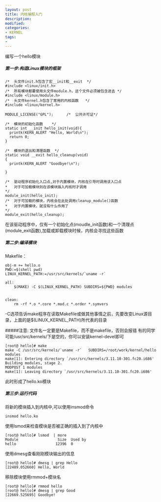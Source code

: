 ```yaml
---
layout: post
title: 内核编程入门
description:  
modified: 
categories: 
- KERNEL
tags:
- 
---
```


编写一个hello模块

##### 第一步:构造Linux模块的框架

	
	/*	头文件init.h包含了宏__init和__exit	*/
	#include <linux/init.h>
	/*	所有模块都要使用头文件module.h，这个文件必须被包含进去	*/
	#include <linux/module.h>
	/*	头文件kernel.h包含了常用的内核函数	*/
	#include <linux/kernel.h>
	
	MODULE_LICENSE("GPL");		/*	公共许可证*/
	
	/*	模块的初始化函数	*/
	static int __init hello_init(void){
	  printk(KERN_ALERT "Hello, World\n");
	  return 0;
	}
	
	/*	模块的退出和清理函数	*/
	static void __exit hello_cleanup(void)
	{
	  printk(KERN_ALERT "Goodbye!\n");
	  
	}
	
	/*	驱动程序初始化入口点,对于内置模块，内核在引导时调用该入口点
	*	对于可加载模块则在该模块插入内核时才调用
	*/
	module_init(hello_init);
	/*	对于可加载的模块，内核会在此处调用cleanup_module()函数
	*	对于内置模块，就没有什么作用了
	*/
	module_exit(hello_cleanup);
	


在该驱动程序中，仅有一个初始化点(moudle_init函数)和一个清理点(module_exit函数),加载或卸载模块时候，内核会寻找这些函数

##### 第二步:编译模块


Makefile：

	obj-m += hello.o
	PWD:=$(shell pwd)
	LINUX_KERNEL_PATH:=/usr/src/kernels/`uname -r`
	
	all:
		$(MAKE) -C $(LINUX_KERNEL_PATH) SUBDIRS=${PWD} modules
		
	
	clean:
		rm -rf *.o *.core *.mod.c *.order *.symvers

-C选项告诉make程序在读取Makefile或做其他事情之前，先要改变Linux源目录，上面的是$(LINUX_KERNEL_PATH)所代表的目录

#####注意:
文件名一定要是Makefile，而不是makefile，否则会报错
有的同学可能/usr/src/kernels/下是空的，你可以安装kernel-devel即可

	[root@ hello]# make
	make -C /usr/src/kernels/`uname -r`   SUBDIRS=/root/work/kernel/hello modules
	make[1]: Entering directory `/usr/src/kernels/3.11.10-301.fc20.i686'
	Building modules, stage 2.
	MODPOST 1 modules
	make[1]: Leaving directory `/usr/src/kernels/3.11.10-301.fc20.i686'

此时形成了hello.ko模块

##### 第三步:运行代码

将新的模块插入到内核中,可以使用insmod命令
	
	insmod hello.ko

使用lsmod来检查模块是否被正确的插入到了内核中
	
	[root@ hello]# lsmod  | more 
	Module                  Size  Used by
	hello                  12396  0 


使用dmesg查看刚刚模块输出的信息
	
	[root@ hello]# dmesg | grep Hello
	[22489.052660] Hello, World

移除模块使用rmmod+模块名

	[root@ hello]# rmmod hello 
	[root@ hello]# dmesg | grep Good
	[22669.525695] Goodbye!


